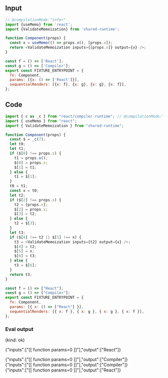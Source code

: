 
## Input

```javascript
// @compilationMode:"infer"
import {useMemo} from 'react';
import {ValidateMemoization} from 'shared-runtime';

function Component(props) {
  const x = useMemo(() => props.x(), [props.x]);
  return <ValidateMemoization inputs={[props.x]} output={x} />;
}

const f = () => ['React'];
const g = () => ['Compiler'];
export const FIXTURE_ENTRYPOINT = {
  fn: Component,
  params: [{x: () => ['React']}],
  sequentialRenders: [{x: f}, {x: g}, {x: g}, {x: f}],
};

```

## Code

```javascript
import { c as _c } from "react/compiler-runtime"; // @compilationMode:"infer"
import { useMemo } from "react";
import { ValidateMemoization } from "shared-runtime";

function Component(props) {
  const $ = _c(7);
  let t0;
  let t1;
  if ($[0] !== props.x) {
    t1 = props.x();
    $[0] = props.x;
    $[1] = t1;
  } else {
    t1 = $[1];
  }
  t0 = t1;
  const x = t0;
  let t2;
  if ($[2] !== props.x) {
    t2 = [props.x];
    $[2] = props.x;
    $[3] = t2;
  } else {
    t2 = $[3];
  }
  let t3;
  if ($[4] !== t2 || $[5] !== x) {
    t3 = <ValidateMemoization inputs={t2} output={x} />;
    $[4] = t2;
    $[5] = x;
    $[6] = t3;
  } else {
    t3 = $[6];
  }
  return t3;
}

const f = () => ["React"];
const g = () => ["Compiler"];
export const FIXTURE_ENTRYPOINT = {
  fn: Component,
  params: [{ x: () => ["React"] }],
  sequentialRenders: [{ x: f }, { x: g }, { x: g }, { x: f }],
};

```
      
### Eval output
(kind: ok) <div>{"inputs":["[[ function params=0 ]]"],"output":["React"]}</div>
<div>{"inputs":["[[ function params=0 ]]"],"output":["Compiler"]}</div>
<div>{"inputs":["[[ function params=0 ]]"],"output":["Compiler"]}</div>
<div>{"inputs":["[[ function params=0 ]]"],"output":["React"]}</div>